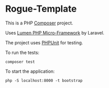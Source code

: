 # Rogue-Template

This is a PHP [Composer](https://getcomposer.org/) project.

Uses [Lumen PHP Micro-Framework](https://lumen.laravel.com) by Laravel.

The project uses [PHPUnit](https://phpunit.de/index.html) for testing.

To run the tests:

    composer test

To start the application:

    php -S localhost:8000 -t bootstrap
